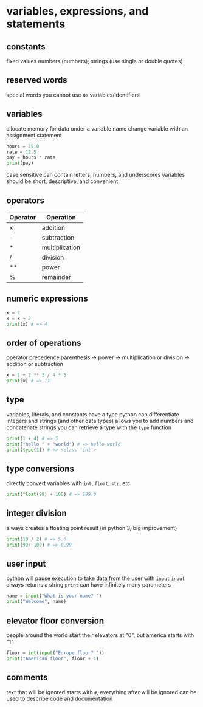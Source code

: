 # variables, expressions, and statements

## constants
fixed values
numbers (numbers), strings (use single or double quotes)

## reserved words
special words you cannot use as variables/identifiers

## variables
allocate memory for data under a variable name
change variable with an assignment statement
```python
hours = 35.0
rate = 12.5
pay = hours * rate
print(pay)
```
case sensitive
can contain letters, numbers, and underscores
variables should be short, descriptive, and convenient

## operators
| Operator | Operation      |
| -------- | -------------- |
| x        | addition       |
| -        | subtraction    |
| *        | multiplication |
| /        | division       |
| **       | power          |
| %        | remainder      |

## numeric expressions
```python
x = 2
x = x + 2
print(x) # => 4
```

## order of operations
operator precedence
parenthesis -> power -> multiplication or division -> addition or subtraction
```python
x = 1 + 2 ** 3 / 4 * 5
print(x) # => 11
```

## type
variables, literals, and constants have a type
python can differentiate integers and strings (and other data types)
allows you to add numbers and concatenate strings
you can retrieve a type with the `type` function
```python
print(1 + 4) # => 5
print("hello " + "world") # => hello world
print(type(1)) # => <class 'int'>
```

## type conversions
directly convert variables with `int`, `float`, `str`, etc.
```python
print(float(99) + 100) # => 199.0
```

## integer division
always creates a floating point result (in python 3, big improvement)
```python
print(10 / 2) # => 5.0
print(99/ 100) # => 0.99
```

## user input
python will pause execution to take data from the user with `input`
`input` always returns a string
`print` can have infinitely many parameters
```python
name = input("What is your name? ")
print("Welcome", name)
```

## elevator floor conversion
people around the world start their elevators at "0", but america starts with "1"
```python
floor = int(input("Europe floor? "))
print("American floor", floor + 1)
```

## comments
text that will be ignored
starts with `#`, everything after will be ignored
can be used to describe code and documentation